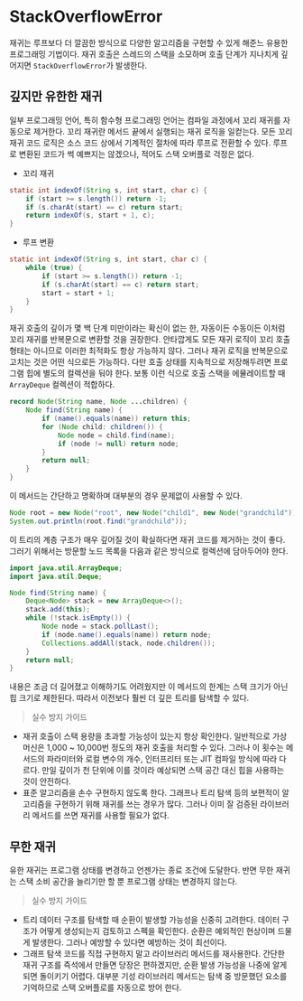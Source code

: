 # StackOverflowError
재귀는 루프보다 더 깔끔한 방식으로 다양한 알고리즘을 구현할 수 있게 해준느 유용한 프로그래밍 기법이다.
재귀 호출은 스레드의 스택을 소모하며 호출 단계가 지나치게 깊어지면 `StackOverflowError`가 발생한다.

## 깊지만 유한한 재귀
일부 프로그래밍 언어, 특히 함수형 프로그래밍 언어는 컴파일 과정에서 꼬리 재귀를 자동으로 제거한다.
꼬리 재귀란 메서드 끝에서 실행되는 재귀 로직을 일컫는다.
모든 꼬리 재귀 코드 로직은 소스 코드 상에서 기계적인 절차에 따라 루프로 전환할 수 있다.
루프로 변환된 코드가 썩 예쁘지는 않겠으나, 적어도 스택 오버플로 걱정은 없다.

* 꼬리 재귀
```java
static int indexOf(String s, int start, char c) {
    if (start >= s.length()) return -1;
    if (s.charAt(start) == c) return start;
    return indexOf(s, start + 1, c);
}
```
* 루프 변환
```java
static int indexOf(String s, int start, char c) {
    while (true) {
        if (start >= s.length()) return -1;
        if (s.charAt(start) == c) return start;
        start = start + 1;
    }
}
```
재귀 호출의 깊이가 몇 백 단계 미만이라는 확신이 없는 한, 자동이든 수동이든 이처럼 꼬리 재귀를 반복문으로 변환할 것을 권장한다.
안타깝게도 모든 재귀 로직이 꼬리 호출 형태는 아니므로 이러한 최적화도 항상 가능하지 않다.
그러나 재귀 로직을 반복문으로 고치는 것은 어떤 식으로든 가능하다.
다만 호출 상태를 지속적으로 저장해두려면 프로그램 힙에 별도의 컬렉션을 둬야 한다.
보통 이런 식으로 호출 스택을 에뮬레이트할 때 `ArrayDeque` 컬렉션이 적합하다.

```java
record Node(String name, Node ...children) {
    Node find(String name) {
        if (name().equals(name)) return this;
        for (Node child: children()) {
            Node node = child.find(name);
            if (node != null) return node;
        }
        return null;
    }
}
```
이 메서드는 간단하고 명확하며 대부분의 경우 문제없이 사용할 수 있다.

```java
Node root = new Node("root", new Node("child1", new Node("grandchild")), new Node("child2"));
System.out.println(root.find("grandchild"));
```
이 트리의 계층 구조가 매우 깊어질 것이 확실하다면 재귀 코드를 제거하는 것이 좋다.
그러기 위해서는 방문할 노드 목록을 다음과 같은 방식으로 컬렉션에 담아두어야 한다.

```java
import java.util.ArrayDeque;
import java.util.Deque;

Node find(String name) {
    Deque<Node> stack = new ArrayDeque<>();
    stack.add(this);
    while (!stack.isEmpty()) {
        Node node = stack.pollLast();
        if (node.name().equals(name)) return node;
        Collections.addAll(stack, node.children());
    }
    return null;
}
```
내용은 조금 더 길어졌고 이해하기도 어려웠지만 이 메서드의 한계는 스택 크기가 아닌 힙 크기로 제한된다.
따라서 이전보다 훨씬 더 깊은 트리를 탐색할 수 있다.

> 실수 방지 가이드
* 재귀 호출이 스택 용량을 초과할 가능성이 있는지 항상 확인한다.
일반적으로 가상 머신은 1,000 ~ 10,000번 정도의 재귀 호출을 처리할 수 있다.
그러나 이 횟수는 메서드의 파라미터와 로컬 변수의 개수, 인터프리터 또는 JIT 컴파일 방식에 따라 다르다.
만일 깊이가 천 단위에 이를 것이라 예상되면 스택 공간 대신 힙을 사용하는 것이 안전하다.
* 표준 알고리즘을 손수 구현하지 않도록 한다. 그래프나 트리 탐색 등의 보편적이 알고리즘을 구현하기 위해 재귀를 쓰는 경우가 많다. 그러나 이미 잘 검증된 라이브러리 메서드를 쓰면 재귀를 사용할 필요가 없다.

## 무한 재귀
유한 재귀는 프로그램 상태를 변경하고 언젠가는 종료 조건에 도달한다.
반면 무한 재귀는 스택 소비 공간을 늘리기만 할 뿐 프로그램 상태는 변경하지 않는다.

> 실수 방지 가이드 
* 트리 데이터 구조를 탐색할 때 순환이 발생할 가능성을 신중히 고려한다. 데이터 구조가 어떻게 생성되는지 검토하고 스펙을 확인한다.
순환은 예외적인 현상이며 드물게 발생한다. 그러나 예방할 수 있다면 예방하는 것이 최선이다.
* 그래프 탐색 코드를 직접 구현하지 말고 라이브러리 메서드를 재사용한다. 간단한 재귀 구조를 즉석에서 만들면 당장은 편하겠지만, 순환 발생 가능성을 나중에 알게 되면 돌이키기 어렵다.
대부분 기성 라이브러리 메서드는 탐색 중 방문했던 요소를 기억하므로 스택 오버플로를 자동으로 방어 한다.
